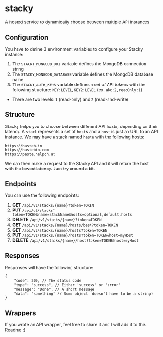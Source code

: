 # stacky
A hosted service to dynamically choose between multiple API instances

## Configuration
You have to define 3 environment variables to configure your Stacky instance:
1. The `STACKY_MONGODB_URI` variable defines the MongoDB connection string
2. The `STACKY_MONGODB_DATABASE` variable defines the MongoDB database name
3. The `STACKY_AUTH_KEYS` variable defines a set of API tokens with the following structure: `KEY:LEVEL,KEY2:LEVEL` (ex. `abc:2,readOnly:1`)
* There are two levels: `1` (read-only) and `2` (read-and-write)

## Structure
Stacky helps you to choose between different API hosts, depending on their latency.
A `stack` represents a set of `host`s and a `host` is just an URL to an API instance.
We may have a stack named `haste` with the following hosts:

    https://hasteb.in
    https://hastebin.com
    https://paste.helpch.at

We can then make a request to the Stacky API and it will return the host with the lowest latency. Just try around a bit.

## Endpoints
You can use the following endpoints:
1. **GET** `/api/v1/stacks/{name}?token=TOKEN`
2. **PUT** `/api/v1/stacks?token=TOKEN&name=stackName&hosts=optional,default,hosts`
3. **DELETE** `/api/v1/stacks/{name}?token=TOKEN`
4. **GET** `/api/v1/stacks/{name}/hosts/best?token=TOKEN`
5. **GET** `/api/v1/stacks/{name}/hosts?token=TOKEN`
6. **PUT** `/api/v1/stacks/{name}/hosts?token=TOKEN&host=myHost`
7. **DELETE** `/api/v1/stacks/{name}/host?token=TOKEB&host=myHost`

## Responses
Responses will have the following structure:
```
{
    "code": 200, // The status code
    "type": "success", // Either 'success' or 'error'
    "message": "Done", // A short message
    "data": "something" // Some object (doesn't have to be a string)
}
```

## Wrappers
If you wrote an API wrapper, feel free to share it and I will add it to this Readme :)